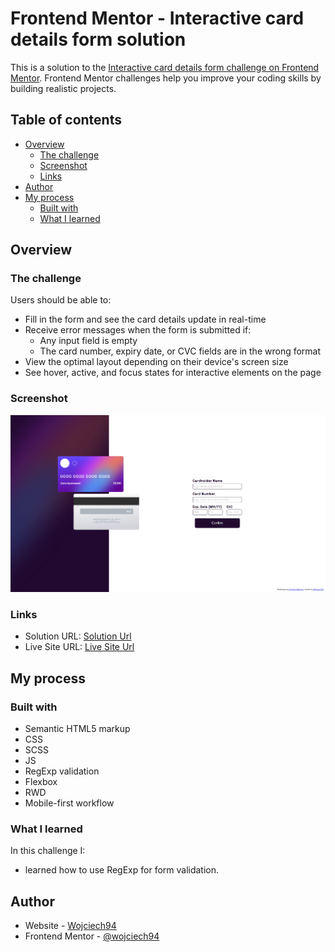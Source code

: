 # Frontend Mentor - Interactive card details form solution

This is a solution to the [Interactive card details form challenge on Frontend Mentor](https://www.frontendmentor.io/challenges/interactive-card-details-form-XpS8cKZDWw). Frontend Mentor challenges help you improve your coding skills by building realistic projects.

## Table of contents

- [Overview](#overview)
  - [The challenge](#the-challenge)
  - [Screenshot](#screenshot)
  - [Links](#links)
- [Author](#author)
- [My process](#my-process)
  - [Built with](#built-with)
  - [What I learned](#what-i-learned)

## Overview

### The challenge

Users should be able to:

- Fill in the form and see the card details update in real-time
- Receive error messages when the form is submitted if:
  - Any input field is empty
  - The card number, expiry date, or CVC fields are in the wrong format
- View the optimal layout depending on their device's screen size
- See hover, active, and focus states for interactive elements on the page

### Screenshot

![](./src/img/screen.png)

### Links

- Solution URL: [Solution Url](https://github.com/wojciech94/Interactive-Card)
- Live Site URL: [Live Site Url](https://wojciech94.github.io/Interactive-Card/)

## My process

### Built with

- Semantic HTML5 markup
- CSS
- SCSS
- JS
- RegExp validation
- Flexbox
- RWD
- Mobile-first workflow

### What I learned

In this challenge I:

- learned how to use RegExp for form validation.

## Author

- Website - [Wojciech94](https://github.com/wojciech94)
- Frontend Mentor - [@wojciech94](https://www.frontendmentor.io/profile/wojciech94)
